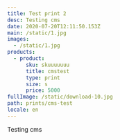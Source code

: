 ```yaml
---
title: Test print 2
desc: Testing cms
date: 2020-07-20T12:11:50.153Z
main: /static/1.jpg
images:
  - /static/1.jpg
products:
  - product:
      sku: skuuuuuuu
      title: cmstest
      type: print
      size: s
      price: 5000
fullImage: /static/download-10.jpg
path: prints/cms-test
locale: en
---
```

Testing cms
